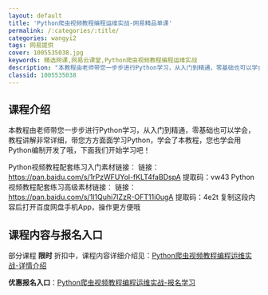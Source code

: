 ```yaml
---
layout: default
title: 'Python爬虫视频教程编程运维实战-网易精品单课'
permalink: /:categories/:title/
categories: wangyi2
tags: 网易提供
cover: 1005535038.jpg
keywords: 精选网课,网易云课堂,Python爬虫视频教程编程运维实战
description: "本教程由老师带您一步步进行Python学习，从入门到精通，零基础也可以学会，教程讲解非常详细，带您方方面面学习Python，学会了本教程，您也学会用Python编制开发了哦，下面我们开始学习"
classid: 1005535038
---
```


## 课程介绍

本教程由老师带您一步步进行Python学习，从入门到精通，零基础也可以学会，教程讲解非常详细，带您方方面面学习Python，学会了本教程，您也学会用Python编制开发了哦，下面我们开始学习吧！

Python视频教程配套练习入门素材链接：
链接：https://pan.baidu.com/s/1rPzWFUYol-fKLT4faBDspA 
提取码：vw43 
Python视频教程配套练习高级素材链接：
链接：https://pan.baidu.com/s/1I1Quhi7IZzR-OFT11i0ugA 
提取码：4e2t 
复制这段内容后打开百度网盘手机App，操作更方便哦

## 课程内容与报名入口

部分课程 **限时** 折扣中，课程内容详细介绍见：[Python爬虫视频教程编程运维实战-详情介绍](https://study.163.com/course/introduction/1005535038.htm?share=1&shareId=1025206652&utm_campaign=share&utm_medium=iphoneShare&utm_source=&utm_u=1025206652)

**优惠报名入口**：[Python爬虫视频教程编程运维实战-报名学习](https://study.163.com/course/introduction/1005535038.htm?share=1&shareId=1025206652&utm_campaign=share&utm_medium=iphoneShare&utm_source=&utm_u=1025206652)

